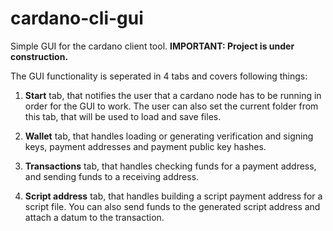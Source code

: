# cardano-cli-gui
Simple GUI for the cardano client tool. **IMPORTANT: Project is under construction.**

The GUI functionality is seperated in 4 tabs and covers following things:

1. **Start** tab, that notifies the user that a cardano node has to be
running in order for the GUI to work. The user can also set the current 
folder from this tab, that will be used to load and save files.

2. **Wallet** tab, that handles loading or generating verification and 
signing keys, payment addresses and payment public key hashes. 

3. **Transactions** tab, that handles checking funds for a payment address,
and sending funds to a receiving address.

4. **Script address** tab, that handles building a script payment address 
for a script file. You can also send funds to the generated script address 
and attach a datum to the transaction. 
